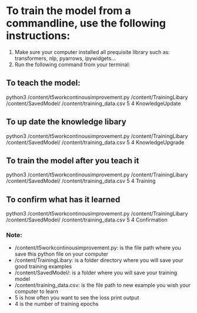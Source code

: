 # To train the model from a commandline, use the following instructions:
1. Make sure your computer installed all prequisite library such as: transformers, nlp, pyarrows, ipywidgets...
2. Run the following command from your terminal:

## To teach the model:
python3 /content/t5workcontinousimprovement.py /content/TrainingLibary /content/SavedModel/ /content/training_data.csv 5 4 KnowledgeUpdate

## To up date the knowledge libary
python3 /content/t5workcontinousimprovement.py /content/TrainingLibary /content/SavedModel/ /content/training_data.csv 5 4 KnowledgeUpgrade

## To train the model after you teach it
python3 /content/t5workcontinousimprovement.py /content/TrainingLibary /content/SavedModel/ /content/training_data.csv 5 4 Training

## To confirm what has it learned
python3 /content/t5workcontinousimprovement.py /content/TrainingLibary /content/SavedModel/ /content/training_data.csv 5 4 Confirmation

### Note:
- /content/t5workcontinousimprovement.py: is the file path where you save this python file on your computer
- /content/TrainingLibary: is a folder directory where you will save your good training examples
- /content/SavedModel/: is a folder where you will save your training model
- /content/training_data.csv: is the file path to new example you wish your computer to learn
- 5 is how often you want to see the loss print output
- 4 is the number of training epochs




